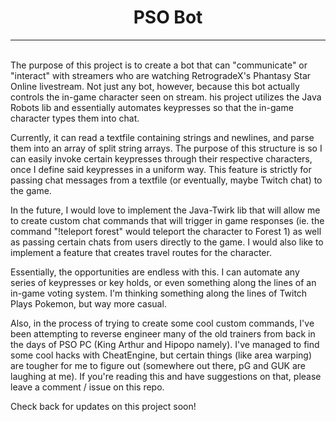 #    <center> PSO Bot

___
<br/>
The purpose of this project is to create a bot that can "communicate" or "interact" with streamers who are watching RetrogradeX's Phantasy Star Online livestream. Not just any bot, however, because this bot actually controls the in-game character seen on stream. his project utilizes the Java Robots lib and essentially automates keypresses so that the in-game character types them into chat.

Currently, it can read a textfile containing strings and newlines, and parse them into an array of split string arrays. The purpose of this structure is so I can easily invoke certain keypresses through their respective characters, once I define said keypresses in a uniform way. This feature is strictly for passing chat messages from a textfile (or eventually, maybe Twitch chat) to the game.

In the future, I would love to implement the Java-Twirk lib that will allow me to create custom chat commands that will trigger in game responses (ie. the command "!teleport forest" would teleport the character to Forest 1) as well as passing certain chats from users directly to the game. I would also like to implement a feature that creates travel routes for the character.

Essentially, the opportunities are endless with this. I can automate any series of keypresses or key holds, or even something along the lines of an in-game voting system. I'm thinking something along the lines of Twitch Plays Pokemon, but way more casual.

Also, in the process of trying to create some cool custom commands, I've been attempting to reverse engineer many of the old trainers from back in the days of PSO PC (King Arthur and Hipopo namely). I've managed to find some cool hacks with CheatEngine, but certain things (like area warping) are tougher for me to figure out (somewhere out there, pG and GUK are laughing at me). If you're reading this and have suggestions on that, please leave a comment / issue on this repo.

Check back for updates on this project soon!

